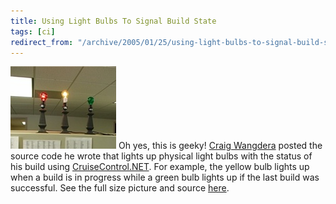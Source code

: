 ```yaml
---
title: Using Light Bulbs To Signal Build State
tags: [ci]
redirect_from: "/archive/2005/01/25/using-light-bulbs-to-signal-build-state.aspx/"
---
```


![Build Lights](/assets/images/buildlights.jpg) Oh yes, this is geeky! [Craig
Wangdera](http://pluralsight.com/wiki/default.aspx/Craig.BuildLightsCode)
posted the source code he wrote that lights up physical light bulbs with
the status of his build using
[CruiseControl.NET](http://confluence.public.thoughtworks.org/). For
example, the yellow bulb lights up when a build is in progress while a
green bulb lights up if the last build was successful. See the full size
picture and source
[here](http://pluralsight.com/wiki/default.aspx/Craig.BuildLightsCode).

